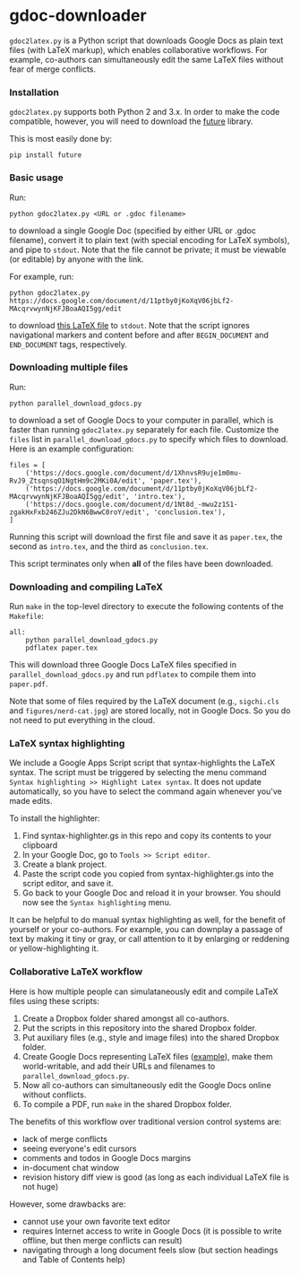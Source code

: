 gdoc-downloader
===============

`gdoc2latex.py` is a Python script that downloads Google Docs as plain text files
(with LaTeX markup), which enables collaborative workflows. For example, co-authors
can simultaneously edit the same LaTeX files without fear of merge conflicts.

### Installation
`gdoc2latex.py` supports both Python 2 and 3.x. In order to make the code compatible, however, you will need to download the [future](http://python-future.org/) library.

This is most easily done by:
```
pip install future
``` 

### Basic usage

Run:

    python gdoc2latex.py <URL or .gdoc filename>

to download a single Google Doc (specified by either URL or .gdoc filename), convert it
to plain text (with special encoding for LaTeX symbols), and pipe to `stdout`. Note that
the file cannot be private; it must be viewable (or editable) by anyone with the link.

For example, run:

    python gdoc2latex.py https://docs.google.com/document/d/11ptby0jKoXqV06jbLf2-MAcqrvwynNjKFJBoaAQI5gg/edit

to download [this LaTeX file](https://docs.google.com/document/d/11ptby0jKoXqV06jbLf2-MAcqrvwynNjKFJBoaAQI5gg/edit)
to `stdout`. Note that the script ignores navigational markers and content before and after
`BEGIN_DOCUMENT` and `END_DOCUMENT` tags, respectively.


### Downloading multiple files

Run:

    python parallel_download_gdocs.py
    
to download a set of Google Docs to your computer in parallel, which is faster than running
`gdoc2latex.py` separately for each file. Customize the `files` list in `parallel_download_gdocs.py` to
specify which files to download. Here is an example configuration:

    files = [
        ('https://docs.google.com/document/d/1XhnvsR9uje1m0mu-RvJ9_ZtsqnsqO1NgtHm9c2MKi0A/edit', 'paper.tex'),
        ('https://docs.google.com/document/d/11ptby0jKoXqV06jbLf2-MAcqrvwynNjKFJBoaAQI5gg/edit', 'intro.tex'),
        ('https://docs.google.com/document/d/1Nt8d_-mwu2z1S1-zgakHxFxb246ZJu2DkN6BwwC0roY/edit', 'conclusion.tex'),
    ]

Running this script will download the first file and save it as `paper.tex`, the second as `intro.tex`, and the
third as `conclusion.tex`.

This script terminates only when **all** of the files have been downloaded.


### Downloading and compiling LaTeX

Run `make` in the top-level directory to execute the following contents of the `Makefile`:

    all:
	    python parallel_download_gdocs.py
	    pdflatex paper.tex
	    
This will download three Google Docs LaTeX files specified in `parallel_download_gdocs.py` and run
`pdflatex` to compile them into `paper.pdf`.

Note that some of files required by the LaTeX document (e.g., `sigchi.cls` and `figures/nerd-cat.jpg`)
are stored locally, not in Google Docs. So you do not need to put everything in the cloud.



### LaTeX syntax highlighting

We include a Google Apps Script script that syntax-highlights the LaTeX syntax.  The script must be triggered by selecting the menu command `Syntax highlighting >> Highlight Latex syntax`.  It does not update automatically, so you have to select the command again whenever you've made edits.

To install the highlighter:

1. Find syntax-highlighter.gs in this repo and copy its contents to your clipboard
2. In your Google Doc, go to `Tools >> Script editor`.
3. Create a blank project.
3. Paste the script code you copied from syntax-highlighter.gs into the script editor, and save it.
4. Go back to your Google Doc and reload it in your browser.  You should now see the `Syntax highlighting` menu.

It can be helpful to do manual syntax highlighting as well, for the benefit of yourself or your co-authors.  For example, you can downplay a passage of text by making it tiny or gray, or call attention to it by enlarging or reddening or yellow-highlighting it.


### Collaborative LaTeX workflow

Here is how multiple people can simulataneously edit and compile LaTeX files using these scripts:

1. Create a Dropbox folder shared amongst all co-authors.
2. Put the scripts in this repository into the shared Dropbox folder.
3. Put auxiliary files (e.g., style and image files) into the shared Dropbox folder.
4. Create Google Docs representing LaTeX files ([example](https://docs.google.com/document/d/11ptby0jKoXqV06jbLf2-MAcqrvwynNjKFJBoaAQI5gg/edit)), make them world-writable, and add their URLs and filenames to `parallel_download_gdocs.py`.
5. Now all co-authors can simultaneously edit the Google Docs online without conflicts.
6. To compile a PDF, run `make` in the shared Dropbox folder.


The benefits of this workflow over traditional version control systems are:

- lack of merge conflicts
- seeing everyone's edit cursors
- comments and todos in Google Docs margins
- in-document chat window
- revision history diff view is good (as long as each individual LaTeX file is not huge)


However, some drawbacks are:

- cannot use your own favorite text editor
- requires Internet access to write in Google Docs (it is possible to write offline, but then merge conflicts can result)
- navigating through a long document feels slow (but section headings and Table of Contents help)


